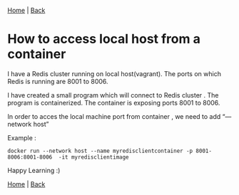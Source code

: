 [Home](https://debbiswal.github.io/Articles/) \| [Back](https://debbiswal.github.io/Articles/#docker)  

# How to access local host from a container  

I have a Redis cluster running on local host(vagrant). The ports on which Redis is running are 8001 to 8006.  

I have created a small program  which will connect to Redis cluster . The program is containerized. The container is exposing ports 8001 to 8006.   

In order to acces the local machine port from container , we need to add “—network host”  

Example :  
```shell
docker run --network host --name myredisclientcontainer -p 8001-8006:8001-8006  -it myredisclientimage
```  

Happy Learning :)  

[Home](https://debbiswal.github.io/Articles/) \| [Back](https://debbiswal.github.io/Articles/#docker)  

